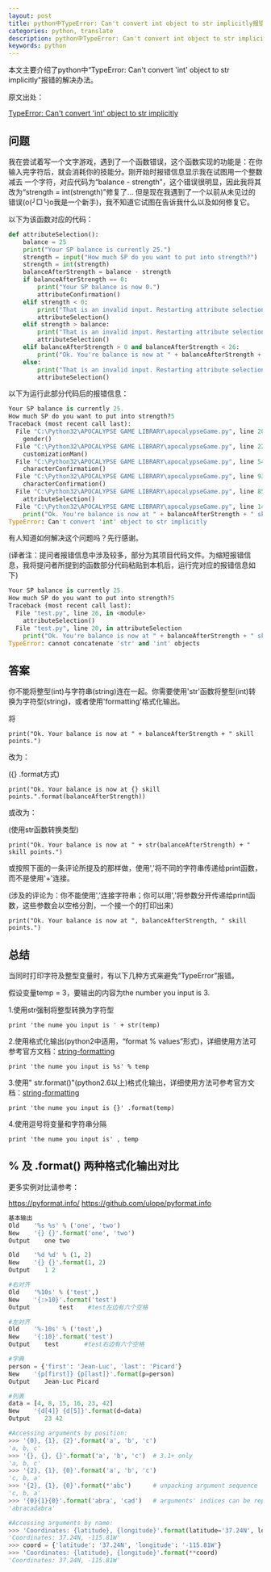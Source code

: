 ```yaml
---
layout: post
title: python中TypeError: Can't convert int object to str implicitly报错的解决办法
categories: python, translate 
description: python中TypeError: Can't convert int object to str implicitly报错的解决办法
keywords: python
---
```


本文主要介绍了python中“TypeError: Can't convert 'int' object to str implicitly"报错的解决办法。

原文出处：

[TypeError: Can't convert 'int' object to str implicitly](https://stackoverflow.com/questions/13654168/typeerror-cant-convert-int-object-to-str-implicitly)

## 问题

我在尝试着写一个文字游戏，遇到了一个函数错误，这个函数实现的功能是：在你输入完字符后，就会消耗你的技能分。刚开始时报错信息显示我在试图用一个整数减去
一个字符，对应代码为“balance - strength”，这个错误很明显，因此我将其改为“strength = int(strength)”修复了... 但是现在我遇到了一个以前从未见过的
错误(o(╯□╰)o我是一个新手)，我不知道它试图在告诉我什么以及如何修复它。

以下为该函数对应的代码：

```python
def attributeSelection():
    balance = 25
    print("Your SP balance is currently 25.")
    strength = input("How much SP do you want to put into strength?")
    strength = int(strength)
    balanceAfterStrength = balance - strength
    if balanceAfterStrength == 0:
        print("Your SP balance is now 0.")
        attributeConfirmation()
    elif strength < 0:
        print("That is an invalid input. Restarting attribute selection. Keep an eye on your balance this time!")
        attributeSelection()
    elif strength > balance:
        print("That is an invalid input. Restarting attribute selection. Keep an eye on your balance this time!")
        attributeSelection()
    elif balanceAfterStrength > 0 and balanceAfterStrength < 26:
        print("Ok. You're balance is now at " + balanceAfterStrength + " skill points.")
    else:
        print("That is an invalid input. Restarting attribute selection.")
        attributeSelection()
```

以下为运行此部分代码后的报错信息：
```python
Your SP balance is currently 25.
How much SP do you want to put into strength?5
Traceback (most recent call last):
  File "C:\Python32\APOCALYPSE GAME LIBRARY\apocalypseGame.py", line 205, in <module>
    gender()
  File "C:\Python32\APOCALYPSE GAME LIBRARY\apocalypseGame.py", line 22, in gender
    customizationMan()
  File "C:\Python32\APOCALYPSE GAME LIBRARY\apocalypseGame.py", line 54, in customizationMan
    characterConfirmation()
  File "C:\Python32\APOCALYPSE GAME LIBRARY\apocalypseGame.py", line 93, in characterConfirmation
    characterConfirmation()
  File "C:\Python32\APOCALYPSE GAME LIBRARY\apocalypseGame.py", line 85, in characterConfirmation
    attributeSelection()
  File "C:\Python32\APOCALYPSE GAME LIBRARY\apocalypseGame.py", line 143, in attributeSelection
    print("Ok. You're balance is now at " + balanceAfterStrength + " skill points.")
TypeError: Can't convert 'int' object to str implicitly
```

有人知道如何解决这个问题吗？先行感谢。

(译者注：提问者报错信息中涉及较多，部分为其项目代码文件。为缩短报错信息，我将提问者所提到的函数部分代码粘贴到本机后，运行完对应的报错信息如下)

```python
Your SP balance is currently 25.
How much SP do you want to put into strength?5
Traceback (most recent call last):
  File "test.py", line 26, in <module>
    attributeSelection()
  File "test.py", line 20, in attributeSelection
    print("Ok. You're balance is now at " + balanceAfterStrength + " skill points.")
TypeError: cannot concatenate 'str' and 'int' objects
```

## 答案

你不能将整型(int)与字符串(string)连在一起。你需要使用'str'函数将整型(int)转换为字符型(string)，或者使用'formatting'格式化输出。

将

`print("Ok. Your balance is now at " + balanceAfterStrength + " skill points.")`

改为：

({}  .format方式)

`print("Ok. Your balance is now at {} skill points.".format(balanceAfterStrength))`

或改为：

(使用str函数转换类型)

`print("Ok. Your balance is now at " + str(balanceAfterStrength) + " skill points.")`

或按照下面的一条评论所提及的那样做，使用','将不同的字符串传递给print函数，而不是使用'+'连接。

(涉及的评论为：你不能使用','连接字符串；你可以用','将参数分开传递给print函数，这些参数会以空格分割，一个接一个的打印出来)

`print("Ok. Your balance is now at ", balanceAfterStrength, " skill points.")`

## 总结

当同时打印字符及整型变量时，有以下几种方式来避免“TypeError”报错。

假设变量temp = 3，要输出的内容为the number you input is 3.

1.使用str强制将整型转换为字符型

`print 'the nume you input is ' + str(temp)`

2.使用格式化输出(python2中适用，“format % values”形式)，详细使用方法可参考官方文档：[string-formatting](https://docs.python.org/2/library/stdtypes.html#string-formatting)

`print 'the nume you input is %s' % temp`

3.使用" str.format()"(python2.6以上)格式化输出，详细使用方法可参考官方文档：[string-formatting](https://docs.python.org/3/library/string.html#string-formatting)

`print 'the nume you input is {}' .format(temp)`

4.使用逗号将变量和字符串分隔

`print 'the nume you input is' , temp`

## % 及 .format() 两种格式化输出对比

更多实例对比请参考：

https://pyformat.info/
https://github.com/ulope/pyformat.info

```python
基本输出
Old    '%s %s' % ('one', 'two')
New    '{} {}'.format('one', 'two')
Output    one two

Old    '%d %d' % (1, 2)
New    '{} {}'.format(1, 2)
Output    1 2

#右对齐
Old    '%10s' % ('test',)
New    '{:>10}'.format('test')
Output        test    #test左边有六个空格 

#左对齐
Old    '%-10s' % ('test',)
New    '{:10}'.format('test')
Output    test       #test右边有六个空格   

#字典 
person = {'first': 'Jean-Luc', 'last': 'Picard'}
New    '{p[first]} {p[last]}'.format(p=person)
Output    Jean-Luc Picard

#列表
data = [4, 8, 15, 16, 23, 42]
New    '{d[4]} {d[5]}'.format(d=data)
Output    23 42

#Accessing arguments by position:
>>> '{0}, {1}, {2}'.format('a', 'b', 'c')
'a, b, c'
>>> '{}, {}, {}'.format('a', 'b', 'c')  # 3.1+ only
'a, b, c'
>>> '{2}, {1}, {0}'.format('a', 'b', 'c')
'c, b, a'
>>> '{2}, {1}, {0}'.format(*'abc')      # unpacking argument sequence
'c, b, a'
>>> '{0}{1}{0}'.format('abra', 'cad')   # arguments' indices can be repeated
'abracadabra'  

#Accessing arguments by name:
>>> 'Coordinates: {latitude}, {longitude}'.format(latitude='37.24N', longitude='-115.81W')
'Coordinates: 37.24N, -115.81W'
>>> coord = {'latitude': '37.24N', 'longitude': '-115.81W'}
>>> 'Coordinates: {latitude}, {longitude}'.format(**coord)
'Coordinates: 37.24N, -115.81W'
```


















